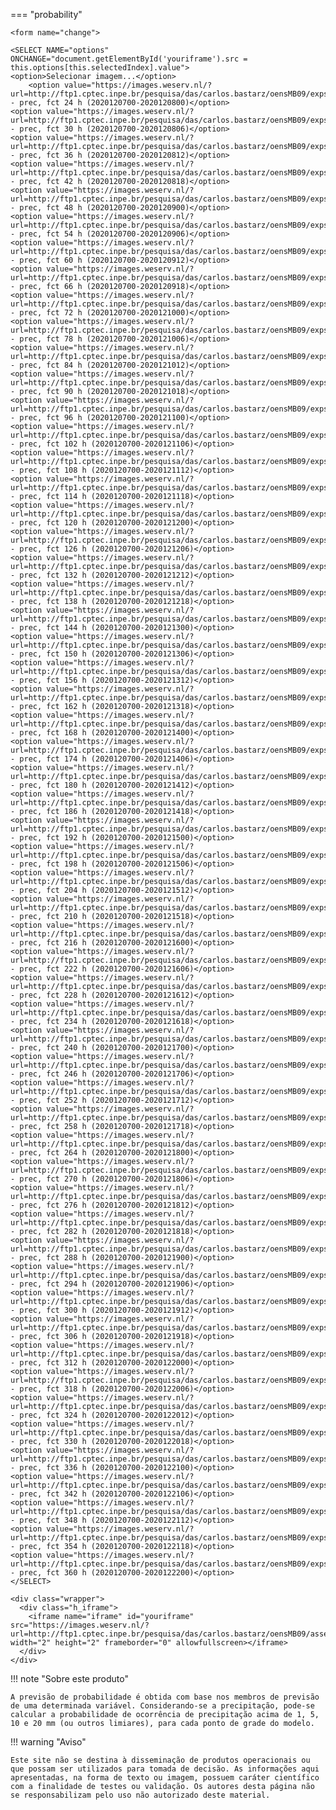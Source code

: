 

=== "probability"

    <form name="change">
    
    <SELECT NAME="options" ONCHANGE="document.getElementById('youriframe').src = this.options[this.selectedIndex].value">
    <option>Selecionar imagem...</option>
        <option value="https://images.weserv.nl/?url=http://ftp1.cptec.inpe.br/pesquisa/das/carlos.bastarz/oensMB09/exps/intel_egeon_m128p_p64p/prod/probability/2020120700/prec20201207002020120800.png">probability - prec, fct 24 h (2020120700-2020120800)</option>
    <option value="https://images.weserv.nl/?url=http://ftp1.cptec.inpe.br/pesquisa/das/carlos.bastarz/oensMB09/exps/intel_egeon_m128p_p64p/prod/probability/2020120700/prec20201207002020120806.png">probability - prec, fct 30 h (2020120700-2020120806)</option>
    <option value="https://images.weserv.nl/?url=http://ftp1.cptec.inpe.br/pesquisa/das/carlos.bastarz/oensMB09/exps/intel_egeon_m128p_p64p/prod/probability/2020120700/prec20201207002020120812.png">probability - prec, fct 36 h (2020120700-2020120812)</option>
    <option value="https://images.weserv.nl/?url=http://ftp1.cptec.inpe.br/pesquisa/das/carlos.bastarz/oensMB09/exps/intel_egeon_m128p_p64p/prod/probability/2020120700/prec20201207002020120818.png">probability - prec, fct 42 h (2020120700-2020120818)</option>
    <option value="https://images.weserv.nl/?url=http://ftp1.cptec.inpe.br/pesquisa/das/carlos.bastarz/oensMB09/exps/intel_egeon_m128p_p64p/prod/probability/2020120700/prec20201207002020120900.png">probability - prec, fct 48 h (2020120700-2020120900)</option>
    <option value="https://images.weserv.nl/?url=http://ftp1.cptec.inpe.br/pesquisa/das/carlos.bastarz/oensMB09/exps/intel_egeon_m128p_p64p/prod/probability/2020120700/prec20201207002020120906.png">probability - prec, fct 54 h (2020120700-2020120906)</option>
    <option value="https://images.weserv.nl/?url=http://ftp1.cptec.inpe.br/pesquisa/das/carlos.bastarz/oensMB09/exps/intel_egeon_m128p_p64p/prod/probability/2020120700/prec20201207002020120912.png">probability - prec, fct 60 h (2020120700-2020120912)</option>
    <option value="https://images.weserv.nl/?url=http://ftp1.cptec.inpe.br/pesquisa/das/carlos.bastarz/oensMB09/exps/intel_egeon_m128p_p64p/prod/probability/2020120700/prec20201207002020120918.png">probability - prec, fct 66 h (2020120700-2020120918)</option>
    <option value="https://images.weserv.nl/?url=http://ftp1.cptec.inpe.br/pesquisa/das/carlos.bastarz/oensMB09/exps/intel_egeon_m128p_p64p/prod/probability/2020120700/prec20201207002020121000.png">probability - prec, fct 72 h (2020120700-2020121000)</option>
    <option value="https://images.weserv.nl/?url=http://ftp1.cptec.inpe.br/pesquisa/das/carlos.bastarz/oensMB09/exps/intel_egeon_m128p_p64p/prod/probability/2020120700/prec20201207002020121006.png">probability - prec, fct 78 h (2020120700-2020121006)</option>
    <option value="https://images.weserv.nl/?url=http://ftp1.cptec.inpe.br/pesquisa/das/carlos.bastarz/oensMB09/exps/intel_egeon_m128p_p64p/prod/probability/2020120700/prec20201207002020121012.png">probability - prec, fct 84 h (2020120700-2020121012)</option>
    <option value="https://images.weserv.nl/?url=http://ftp1.cptec.inpe.br/pesquisa/das/carlos.bastarz/oensMB09/exps/intel_egeon_m128p_p64p/prod/probability/2020120700/prec20201207002020121018.png">probability - prec, fct 90 h (2020120700-2020121018)</option>
    <option value="https://images.weserv.nl/?url=http://ftp1.cptec.inpe.br/pesquisa/das/carlos.bastarz/oensMB09/exps/intel_egeon_m128p_p64p/prod/probability/2020120700/prec20201207002020121100.png">probability - prec, fct 96 h (2020120700-2020121100)</option>
    <option value="https://images.weserv.nl/?url=http://ftp1.cptec.inpe.br/pesquisa/das/carlos.bastarz/oensMB09/exps/intel_egeon_m128p_p64p/prod/probability/2020120700/prec20201207002020121106.png">probability - prec, fct 102 h (2020120700-2020121106)</option>
    <option value="https://images.weserv.nl/?url=http://ftp1.cptec.inpe.br/pesquisa/das/carlos.bastarz/oensMB09/exps/intel_egeon_m128p_p64p/prod/probability/2020120700/prec20201207002020121112.png">probability - prec, fct 108 h (2020120700-2020121112)</option>
    <option value="https://images.weserv.nl/?url=http://ftp1.cptec.inpe.br/pesquisa/das/carlos.bastarz/oensMB09/exps/intel_egeon_m128p_p64p/prod/probability/2020120700/prec20201207002020121118.png">probability - prec, fct 114 h (2020120700-2020121118)</option>
    <option value="https://images.weserv.nl/?url=http://ftp1.cptec.inpe.br/pesquisa/das/carlos.bastarz/oensMB09/exps/intel_egeon_m128p_p64p/prod/probability/2020120700/prec20201207002020121200.png">probability - prec, fct 120 h (2020120700-2020121200)</option>
    <option value="https://images.weserv.nl/?url=http://ftp1.cptec.inpe.br/pesquisa/das/carlos.bastarz/oensMB09/exps/intel_egeon_m128p_p64p/prod/probability/2020120700/prec20201207002020121206.png">probability - prec, fct 126 h (2020120700-2020121206)</option>
    <option value="https://images.weserv.nl/?url=http://ftp1.cptec.inpe.br/pesquisa/das/carlos.bastarz/oensMB09/exps/intel_egeon_m128p_p64p/prod/probability/2020120700/prec20201207002020121212.png">probability - prec, fct 132 h (2020120700-2020121212)</option>
    <option value="https://images.weserv.nl/?url=http://ftp1.cptec.inpe.br/pesquisa/das/carlos.bastarz/oensMB09/exps/intel_egeon_m128p_p64p/prod/probability/2020120700/prec20201207002020121218.png">probability - prec, fct 138 h (2020120700-2020121218)</option>
    <option value="https://images.weserv.nl/?url=http://ftp1.cptec.inpe.br/pesquisa/das/carlos.bastarz/oensMB09/exps/intel_egeon_m128p_p64p/prod/probability/2020120700/prec20201207002020121300.png">probability - prec, fct 144 h (2020120700-2020121300)</option>
    <option value="https://images.weserv.nl/?url=http://ftp1.cptec.inpe.br/pesquisa/das/carlos.bastarz/oensMB09/exps/intel_egeon_m128p_p64p/prod/probability/2020120700/prec20201207002020121306.png">probability - prec, fct 150 h (2020120700-2020121306)</option>
    <option value="https://images.weserv.nl/?url=http://ftp1.cptec.inpe.br/pesquisa/das/carlos.bastarz/oensMB09/exps/intel_egeon_m128p_p64p/prod/probability/2020120700/prec20201207002020121312.png">probability - prec, fct 156 h (2020120700-2020121312)</option>
    <option value="https://images.weserv.nl/?url=http://ftp1.cptec.inpe.br/pesquisa/das/carlos.bastarz/oensMB09/exps/intel_egeon_m128p_p64p/prod/probability/2020120700/prec20201207002020121318.png">probability - prec, fct 162 h (2020120700-2020121318)</option>
    <option value="https://images.weserv.nl/?url=http://ftp1.cptec.inpe.br/pesquisa/das/carlos.bastarz/oensMB09/exps/intel_egeon_m128p_p64p/prod/probability/2020120700/prec20201207002020121400.png">probability - prec, fct 168 h (2020120700-2020121400)</option>
    <option value="https://images.weserv.nl/?url=http://ftp1.cptec.inpe.br/pesquisa/das/carlos.bastarz/oensMB09/exps/intel_egeon_m128p_p64p/prod/probability/2020120700/prec20201207002020121406.png">probability - prec, fct 174 h (2020120700-2020121406)</option>
    <option value="https://images.weserv.nl/?url=http://ftp1.cptec.inpe.br/pesquisa/das/carlos.bastarz/oensMB09/exps/intel_egeon_m128p_p64p/prod/probability/2020120700/prec20201207002020121412.png">probability - prec, fct 180 h (2020120700-2020121412)</option>
    <option value="https://images.weserv.nl/?url=http://ftp1.cptec.inpe.br/pesquisa/das/carlos.bastarz/oensMB09/exps/intel_egeon_m128p_p64p/prod/probability/2020120700/prec20201207002020121418.png">probability - prec, fct 186 h (2020120700-2020121418)</option>
    <option value="https://images.weserv.nl/?url=http://ftp1.cptec.inpe.br/pesquisa/das/carlos.bastarz/oensMB09/exps/intel_egeon_m128p_p64p/prod/probability/2020120700/prec20201207002020121500.png">probability - prec, fct 192 h (2020120700-2020121500)</option>
    <option value="https://images.weserv.nl/?url=http://ftp1.cptec.inpe.br/pesquisa/das/carlos.bastarz/oensMB09/exps/intel_egeon_m128p_p64p/prod/probability/2020120700/prec20201207002020121506.png">probability - prec, fct 198 h (2020120700-2020121506)</option>
    <option value="https://images.weserv.nl/?url=http://ftp1.cptec.inpe.br/pesquisa/das/carlos.bastarz/oensMB09/exps/intel_egeon_m128p_p64p/prod/probability/2020120700/prec20201207002020121512.png">probability - prec, fct 204 h (2020120700-2020121512)</option>
    <option value="https://images.weserv.nl/?url=http://ftp1.cptec.inpe.br/pesquisa/das/carlos.bastarz/oensMB09/exps/intel_egeon_m128p_p64p/prod/probability/2020120700/prec20201207002020121518.png">probability - prec, fct 210 h (2020120700-2020121518)</option>
    <option value="https://images.weserv.nl/?url=http://ftp1.cptec.inpe.br/pesquisa/das/carlos.bastarz/oensMB09/exps/intel_egeon_m128p_p64p/prod/probability/2020120700/prec20201207002020121600.png">probability - prec, fct 216 h (2020120700-2020121600)</option>
    <option value="https://images.weserv.nl/?url=http://ftp1.cptec.inpe.br/pesquisa/das/carlos.bastarz/oensMB09/exps/intel_egeon_m128p_p64p/prod/probability/2020120700/prec20201207002020121606.png">probability - prec, fct 222 h (2020120700-2020121606)</option>
    <option value="https://images.weserv.nl/?url=http://ftp1.cptec.inpe.br/pesquisa/das/carlos.bastarz/oensMB09/exps/intel_egeon_m128p_p64p/prod/probability/2020120700/prec20201207002020121612.png">probability - prec, fct 228 h (2020120700-2020121612)</option>
    <option value="https://images.weserv.nl/?url=http://ftp1.cptec.inpe.br/pesquisa/das/carlos.bastarz/oensMB09/exps/intel_egeon_m128p_p64p/prod/probability/2020120700/prec20201207002020121618.png">probability - prec, fct 234 h (2020120700-2020121618)</option>
    <option value="https://images.weserv.nl/?url=http://ftp1.cptec.inpe.br/pesquisa/das/carlos.bastarz/oensMB09/exps/intel_egeon_m128p_p64p/prod/probability/2020120700/prec20201207002020121700.png">probability - prec, fct 240 h (2020120700-2020121700)</option>
    <option value="https://images.weserv.nl/?url=http://ftp1.cptec.inpe.br/pesquisa/das/carlos.bastarz/oensMB09/exps/intel_egeon_m128p_p64p/prod/probability/2020120700/prec20201207002020121706.png">probability - prec, fct 246 h (2020120700-2020121706)</option>
    <option value="https://images.weserv.nl/?url=http://ftp1.cptec.inpe.br/pesquisa/das/carlos.bastarz/oensMB09/exps/intel_egeon_m128p_p64p/prod/probability/2020120700/prec20201207002020121712.png">probability - prec, fct 252 h (2020120700-2020121712)</option>
    <option value="https://images.weserv.nl/?url=http://ftp1.cptec.inpe.br/pesquisa/das/carlos.bastarz/oensMB09/exps/intel_egeon_m128p_p64p/prod/probability/2020120700/prec20201207002020121718.png">probability - prec, fct 258 h (2020120700-2020121718)</option>
    <option value="https://images.weserv.nl/?url=http://ftp1.cptec.inpe.br/pesquisa/das/carlos.bastarz/oensMB09/exps/intel_egeon_m128p_p64p/prod/probability/2020120700/prec20201207002020121800.png">probability - prec, fct 264 h (2020120700-2020121800)</option>
    <option value="https://images.weserv.nl/?url=http://ftp1.cptec.inpe.br/pesquisa/das/carlos.bastarz/oensMB09/exps/intel_egeon_m128p_p64p/prod/probability/2020120700/prec20201207002020121806.png">probability - prec, fct 270 h (2020120700-2020121806)</option>
    <option value="https://images.weserv.nl/?url=http://ftp1.cptec.inpe.br/pesquisa/das/carlos.bastarz/oensMB09/exps/intel_egeon_m128p_p64p/prod/probability/2020120700/prec20201207002020121812.png">probability - prec, fct 276 h (2020120700-2020121812)</option>
    <option value="https://images.weserv.nl/?url=http://ftp1.cptec.inpe.br/pesquisa/das/carlos.bastarz/oensMB09/exps/intel_egeon_m128p_p64p/prod/probability/2020120700/prec20201207002020121818.png">probability - prec, fct 282 h (2020120700-2020121818)</option>
    <option value="https://images.weserv.nl/?url=http://ftp1.cptec.inpe.br/pesquisa/das/carlos.bastarz/oensMB09/exps/intel_egeon_m128p_p64p/prod/probability/2020120700/prec20201207002020121900.png">probability - prec, fct 288 h (2020120700-2020121900)</option>
    <option value="https://images.weserv.nl/?url=http://ftp1.cptec.inpe.br/pesquisa/das/carlos.bastarz/oensMB09/exps/intel_egeon_m128p_p64p/prod/probability/2020120700/prec20201207002020121906.png">probability - prec, fct 294 h (2020120700-2020121906)</option>
    <option value="https://images.weserv.nl/?url=http://ftp1.cptec.inpe.br/pesquisa/das/carlos.bastarz/oensMB09/exps/intel_egeon_m128p_p64p/prod/probability/2020120700/prec20201207002020121912.png">probability - prec, fct 300 h (2020120700-2020121912)</option>
    <option value="https://images.weserv.nl/?url=http://ftp1.cptec.inpe.br/pesquisa/das/carlos.bastarz/oensMB09/exps/intel_egeon_m128p_p64p/prod/probability/2020120700/prec20201207002020121918.png">probability - prec, fct 306 h (2020120700-2020121918)</option>
    <option value="https://images.weserv.nl/?url=http://ftp1.cptec.inpe.br/pesquisa/das/carlos.bastarz/oensMB09/exps/intel_egeon_m128p_p64p/prod/probability/2020120700/prec20201207002020122000.png">probability - prec, fct 312 h (2020120700-2020122000)</option>
    <option value="https://images.weserv.nl/?url=http://ftp1.cptec.inpe.br/pesquisa/das/carlos.bastarz/oensMB09/exps/intel_egeon_m128p_p64p/prod/probability/2020120700/prec20201207002020122006.png">probability - prec, fct 318 h (2020120700-2020122006)</option>
    <option value="https://images.weserv.nl/?url=http://ftp1.cptec.inpe.br/pesquisa/das/carlos.bastarz/oensMB09/exps/intel_egeon_m128p_p64p/prod/probability/2020120700/prec20201207002020122012.png">probability - prec, fct 324 h (2020120700-2020122012)</option>
    <option value="https://images.weserv.nl/?url=http://ftp1.cptec.inpe.br/pesquisa/das/carlos.bastarz/oensMB09/exps/intel_egeon_m128p_p64p/prod/probability/2020120700/prec20201207002020122018.png">probability - prec, fct 330 h (2020120700-2020122018)</option>
    <option value="https://images.weserv.nl/?url=http://ftp1.cptec.inpe.br/pesquisa/das/carlos.bastarz/oensMB09/exps/intel_egeon_m128p_p64p/prod/probability/2020120700/prec20201207002020122100.png">probability - prec, fct 336 h (2020120700-2020122100)</option>
    <option value="https://images.weserv.nl/?url=http://ftp1.cptec.inpe.br/pesquisa/das/carlos.bastarz/oensMB09/exps/intel_egeon_m128p_p64p/prod/probability/2020120700/prec20201207002020122106.png">probability - prec, fct 342 h (2020120700-2020122106)</option>
    <option value="https://images.weserv.nl/?url=http://ftp1.cptec.inpe.br/pesquisa/das/carlos.bastarz/oensMB09/exps/intel_egeon_m128p_p64p/prod/probability/2020120700/prec20201207002020122112.png">probability - prec, fct 348 h (2020120700-2020122112)</option>
    <option value="https://images.weserv.nl/?url=http://ftp1.cptec.inpe.br/pesquisa/das/carlos.bastarz/oensMB09/exps/intel_egeon_m128p_p64p/prod/probability/2020120700/prec20201207002020122118.png">probability - prec, fct 354 h (2020120700-2020122118)</option>
    <option value="https://images.weserv.nl/?url=http://ftp1.cptec.inpe.br/pesquisa/das/carlos.bastarz/oensMB09/exps/intel_egeon_m128p_p64p/prod/probability/2020120700/prec20201207002020122200.png">probability - prec, fct 360 h (2020120700-2020122200)</option>
    </SELECT>
    
    <div class="wrapper">
      <div class="h_iframe">
        <iframe name="iframe" id="youriframe" src="https://images.weserv.nl/?url=http://ftp1.cptec.inpe.br/pesquisa/das/carlos.bastarz/oensMB09/assets/white_bkg_big.png" width="2" height="2" frameborder="0" allowfullscreen></iframe>
      </div>
    </div>


!!! note "Sobre este produto"

    A previsão de probabilidade é obtida com base nos membros de previsão de uma determinada variável. Considerando-se a precipitação, pode-se calcular a probabilidade de ocorrência de precipitação acima de 1, 5, 10 e 20 mm (ou outros limiares), para cada ponto de grade do modelo.

!!! warning "Aviso"

    Este site não se destina à disseminação de produtos operacionais ou que possam ser utilizados para tomada de decisão. As informações aqui apresentadas, na forma de texto ou imagem, possuem caráter científico com a finalidade de testes ou validação. Os autores desta página não se responsabilizam pelo uso não autorizado deste material.
